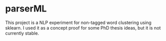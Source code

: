 parserML
========

This project is a NLP experiment for non-tagged word clustering using sklearn. I used it as a concept proof for some PhD thesis ideas, but it is not currently stable.
